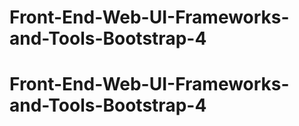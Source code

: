 # Front-End-Web-UI-Frameworks-and-Tools-Bootstrap-4
# Front-End-Web-UI-Frameworks-and-Tools-Bootstrap-4
